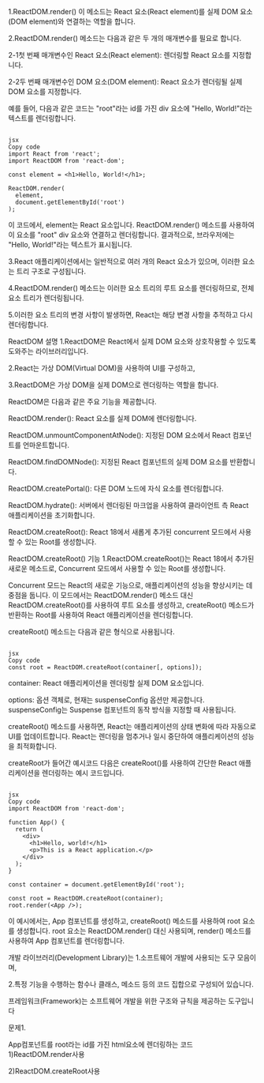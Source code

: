 
1.ReactDOM.render() 이 메소드는 React 요소(React element)를 실제 DOM 요소(DOM element)와 연결하는 역할을 합니다.

2.ReactDOM.render() 메소드는 다음과 같은 두 개의 매개변수를 필요로 합니다.

2-1첫 번째 매개변수인 React 요소(React element): 렌더링할 React 요소를 지정합니다.

2-2두 번째 매개변수인 DOM 요소(DOM element): React 요소가 렌더링될 실제 DOM 요소를 지정합니다.

예를 들어, 다음과 같은 코드는 "root"라는 id를 가진 div 요소에 "Hello, World!"라는 텍스트를 렌더링합니다.

```

jsx
Copy code
import React from 'react';
import ReactDOM from 'react-dom';

const element = <h1>Hello, World!</h1>;

ReactDOM.render(
  element,
  document.getElementById('root')
);

```

이 코드에서, element는 React 요소입니다. ReactDOM.render() 메소드를 사용하여 이 요소를 "root" div 요소와 연결하고 렌더링합니다. 결과적으로, 브라우저에는 "Hello, World!"라는 텍스트가 표시됩니다.

3.React 애플리케이션에서는 일반적으로 여러 개의 React 요소가 있으며, 이러한 요소는 트리 구조로 구성됩니다.

4.ReactDOM.render() 메소드는 이러한 요소 트리의 루트 요소를 렌더링하므로, 전체 요소 트리가 렌더링됩니다.

5.이러한 요소 트리의 변경 사항이 발생하면, React는 해당 변경 사항을 추적하고 다시 렌더링합니다.

ReactDOM 설명
1.ReactDOM은 React에서 실제 DOM 요소와 상호작용할 수 있도록 도와주는 라이브러리입니다.

2.React는 가상 DOM(Virtual DOM)을 사용하여 UI를 구성하고, 

3.ReactDOM은 가상 DOM을 실제 DOM으로 렌더링하는 역할을 합니다.

ReactDOM은 다음과 같은 주요 기능을 제공합니다.

ReactDOM.render(): React 요소를 실제 DOM에 렌더링합니다.

ReactDOM.unmountComponentAtNode(): 지정된 DOM 요소에서 React 컴포넌트를 언마운트합니다.

ReactDOM.findDOMNode(): 지정된 React 컴포넌트의 실제 DOM 요소를 반환합니다.

ReactDOM.createPortal(): 다른 DOM 노드에 자식 요소를 렌더링합니다.

ReactDOM.hydrate(): 서버에서 렌더링된 마크업을 사용하여 클라이언트 측 React 애플리케이션을 초기화합니다.

ReactDOM.createRoot(): React 18에서 새롭게 추가된 concurrent 모드에서 사용할 수 있는 Root를 생성합니다.

ReactDOM.createRoot() 기능
1.ReactDOM.createRoot()는 React 18에서 추가된 새로운 메소드로, Concurrent 모드에서 사용할 수 있는 Root를 생성합니다.

Concurrent 모드는 React의 새로운 기능으로, 애플리케이션의 성능을 향상시키는 데 중점을 둡니다. 이 모드에서는 ReactDOM.render() 메소드 대신 ReactDOM.createRoot()를 사용하여 루트 요소를 생성하고, createRoot() 메소드가 반환하는 Root를 사용하여 React 애플리케이션을 렌더링합니다.

createRoot() 메소드는 다음과 같은 형식으로 사용됩니다.

```

jsx
Copy code
const root = ReactDOM.createRoot(container[, options]);

```

container: React 애플리케이션을 렌더링할 실제 DOM 요소입니다.

options: 옵션 객체로, 현재는 suspenseConfig 옵션만 제공합니다. suspenseConfig는 Suspense 컴포넌트의 동작 방식을 지정할 때 사용됩니다.

createRoot() 메소드를 사용하면, React는 애플리케이션의 상태 변화에 따라 자동으로 UI를 업데이트합니다. React는 렌더링을 멈추거나 일시 중단하여 애플리케이션의 성능을 최적화합니다.

createRoot가 들어간 예시코드
다음은 createRoot()를 사용하여 간단한 React 애플리케이션을 렌더링하는 예시 코드입니다.

```

jsx
Copy code
import ReactDOM from 'react-dom';

function App() {
  return (
    <div>
      <h1>Hello, world!</h1>
      <p>This is a React application.</p>
    </div>
  );
}

const container = document.getElementById('root');

const root = ReactDOM.createRoot(container);
root.render(<App />);

```

이 예시에서는, App 컴포넌트를 생성하고, createRoot() 메소드를 사용하여 root 요소를 생성합니다. root 요소는 ReactDOM.render() 대신 사용되며, render() 메소드를 사용하여 App 컴포넌트를 렌더링합니다.

개발 라이브러리(Development Library)는 1.소프트웨어 개발에 사용되는 도구 모음이며, 

2.특정 기능을 수행하는 함수나 클래스, 메소드 등의 코드 집합으로 구성되어 있습니다.

프레임워크(Framework)는 소프트웨어 개발을 위한 구조와 규칙을 제공하는 도구입니다

문제1.

App컴포넌트를 root라는 id를 가진 html요소에 렌더링하는 코드
1)ReactDOM.render사용

2)ReactDOM.createRoot사용

